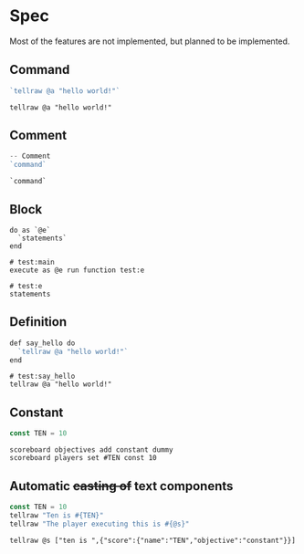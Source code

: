 # Spec
Most of the features are not implemented, but planned to be implemented.

## Command
```go
`tellraw @a "hello world!"`
```

```
tellraw @a "hello world!"
```

## Comment
```go
-- Comment
`command`
```

```
`command`
```

## Block
```
do as `@e`
  `statements`
end
```

```
# test:main
execute as @e run function test:e

# test:e
statements
```

## Definition
```go
def say_hello do
  `tellraw @a "hello world!"`
end
```

```
# test:say_hello
tellraw @a "hello world!"
```

## Constant
```go
const TEN = 10
```

```
scoreboard objectives add constant dummy
scoreboard players set #TEN const 10
```

## Automatic ~~casting of~~ text components
```go
const TEN = 10
tellraw "Ten is #{TEN}"
tellraw "The player executing this is #{@s}"
```

```
tellraw @s ["ten is ",{"score":{"name":"TEN","objective":"constant"}}]
```

